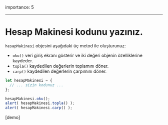 importance: 5

---

# Hesap Makinesi kodunu yazınız.

`hesapMakinesi` objesini aşağıdaki üç metod ile oluşturunuz:

- `oku()` veri giriş ekranı gösterir ve iki değeri objenin özelliklerine kaydeder.
- `topla()` kaydedilen değerlerin toplamını döner.
- `carp()` kaydedilen değerlerin çarpımını döner.

```js
let hesapMakinesi = {
  // ... sizin kodunuz ...
};

hesapMakinesi.oku();
alert( hesapMakinesi.topla() );
alert( hesapMakinesi.carp() );
```

[demo]


